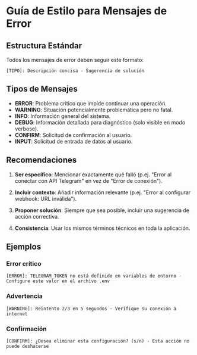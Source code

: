 # Guía de Estilo para Mensajes de Error

## Estructura Estándar

Todos los mensajes de error deben seguir este formato:

```
[TIPO]: Descripción concisa - Sugerencia de solución
```

## Tipos de Mensajes

- **ERROR**: Problema crítico que impide continuar una operación.
- **WARNING**: Situación potencialmente problemática pero no fatal.
- **INFO**: Información general del sistema.
- **DEBUG**: Información detallada para diagnóstico (solo visible en modo verbose).
- **CONFIRM**: Solicitud de confirmación al usuario.
- **INPUT**: Solicitud de entrada de datos al usuario.

## Recomendaciones

1. **Ser específico**: Mencionar exactamente qué falló (p.ej. "Error al conectar con API Telegram" en vez de "Error de conexión").

2. **Incluir contexto**: Añadir información relevante (p.ej. "Error al configurar webhook: URL inválida").

3. **Proponer solución**: Siempre que sea posible, incluir una sugerencia de acción correctiva.

4. **Consistencia**: Usar los mismos términos técnicos en toda la aplicación.

## Ejemplos

### Error crítico
```
[ERROR]: TELEGRAM_TOKEN no está definido en variables de entorno - Configure este valor en el archivo .env
```

### Advertencia
```
[WARNING]: Reintento 2/3 en 5 segundos - Verifique su conexión a internet
```

### Confirmación
```
[CONFIRM]: ¿Desea eliminar esta configuración? (s/n) - Esta acción no puede deshacerse
```
